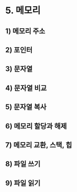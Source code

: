 # 5. 메모리

## 1) 메모리 주소

## 2) 포인터

## 3) 문자열

## 4) 문자열 비교

## 5) 문자열 복사

## 6) 메모리 할당과 해제

## 7) 메모리 교환, 스택, 힙

## 8) 파일 쓰기

## 9) 파일 읽기
